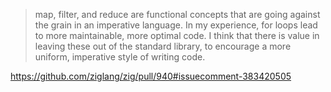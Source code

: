 > map, filter, and reduce are functional concepts that are going against the grain in an imperative language. In my experience, for loops lead to more maintainable, more optimal code. I think that there is value in leaving these out of the standard library, to encourage a more uniform, imperative style of writing code.

https://github.com/ziglang/zig/pull/940#issuecomment-383420505
